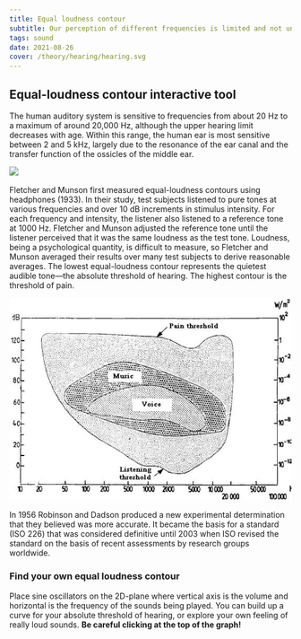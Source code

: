 ```yaml
---
title: Equal loudness contour
subtitle: Our perception of different frequencies is limited and not uniform. You can check your limits yourself.
tags: sound
date: 2021-08-26
cover: /theory/hearing/hearing.svg
---
```



## Equal-loudness contour interactive tool

The human auditory system is sensitive to frequencies from about 20 Hz to a maximum of around 20,000 Hz, although the upper hearing limit decreases with age. Within this range, the human ear is most sensitive between 2 and 5 kHz, largely due to the resonance of the ear canal and the transfer function of the ossicles of the middle ear.

![](/media/theory/hearing/equal-loudness.svg)

Fletcher and Munson first measured equal-loudness contours using headphones (1933). In their study, test subjects listened to pure tones at various frequencies and over 10 dB increments in stimulus intensity. For each frequency and intensity, the listener also listened to a reference tone at 1000 Hz. Fletcher and Munson adjusted the reference tone until the listener perceived that it was the same loudness as the test tone. Loudness, being a psychological quantity, is difficult to measure, so Fletcher and Munson averaged their results over many test subjects to derive reasonable averages. The lowest equal-loudness contour represents the quietest audible tone—the absolute threshold of hearing. The highest contour is the threshold of pain.

![](./Audible.jpg)

In 1956 Robinson and Dadson produced a new experimental determination that they believed was more accurate. It became the basis for a standard (ISO 226) that was considered definitive until 2003 when ISO revised the standard on the basis of recent assessments by research groups worldwide. 

### Find your own equal loudness contour 

Place sine oscillators on the 2D-plane where vertical axis is the volume and horizontal is the frequency of the sounds being played. You can build up a curve for your absolute threshold of hearing, or explore your own feeling of really loud sounds. **Be careful clicking at the top of the graph!**

<pitch-loudness />
<svg-save svg="loudness" />